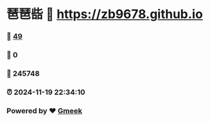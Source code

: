# 琶琶啙 :link: https://zb9678.github.io 
### :page_facing_up: [49](https://zb9678.github.io/tag.html) 
### :speech_balloon: 0 
### :hibiscus: 245748 
### :alarm_clock: 2024-11-19 22:34:10 
### Powered by :heart: [Gmeek](https://github.com/Meekdai/Gmeek)
